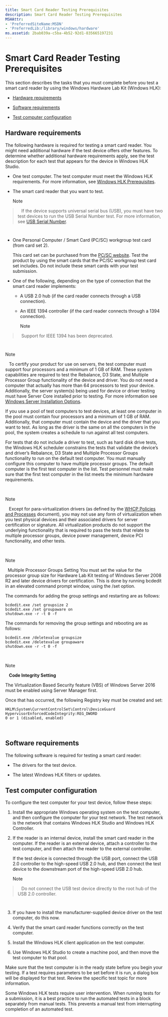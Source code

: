 ```yaml
---
title: Smart Card Reader Testing Prerequisites
description: Smart Card Reader Testing Prerequisites
MSHAttr:
- 'PreferredSiteName:MSDN'
- 'PreferredLib:/library/windows/hardware'
ms.assetid: 2bab039a-c5ba-4b52-92d1-835665197231
---
```


# Smart Card Reader Testing Prerequisites


This section describes the tasks that you must complete before you test a smart card reader by using the Windows Hardware Lab Kit (Windows HLK):

-   [Hardware requirements](#bkmk-hck-sc-hr)

-   [Software requirements](#bkmk-hck-sc-sr)

-   [Test computer configuration](#bkmk-hck-sc-tc)

## <span id="BKMK_HCK_SC_hR"></span><span id="bkmk_hck_sc_hr"></span><span id="BKMK_HCK_SC_HR"></span>Hardware requirements


The following hardware is required for testing a smart card reader. You might need additional hardware if the test device offers other features. To determine whether additional hardware requirements apply, see the test description for each test that appears for the device in Windows HLK Studio.

-   One test computer. The test computer must meet the Windows HLK requirements. For more information, see [Windows HLK Prerequisites](..\getstarted\windows-hlk-prerequisites.md).

-   The smart card reader that you want to test.

    >[!NOTE]
>  
    If the device supports universal serial bus (USB), you must have two test devices to run the USB Serial Number test. For more information, see [USB Serial Number](0f2d5113-cf70-4cda-8afc-b7005d1e2739.md).

     

-   One Personal Computer / Smart Card (PC/SC) workgroup test card (from card set 2).

    This card set can be purchased from the [PC/SC website](http://go.microsoft.com/fwlink/?LinkId=228902). Test the product by using the smart cards that the PC/SC workgroup test card set includes. Do not include these smart cards with your test submission.

-   One of the following, depending on the type of connection that the smart card reader implements:

    -   A USB 2.0 hub (if the card reader connects through a USB connection).

    -   An IEEE 1394 controller (if the card reader connects through a 1394 connection).

        >[!NOTE]
>  
        Support for IEEE 1394 has been deprecated.

         

>[!NOTE]
>  
To certify your product for use on servers, the test computer must support four processors and a minimum of 1 GB of RAM. These system capabilities are required to test the Rebalance, D3 State, and Multiple Processor Group functionality of the device and driver. You do not need a computer that actually has more than 64 processors to test your device. Additionally, the server system(s) being used for device or driver testing must have Server Core installed prior to testing. For more information see [Windows Server Installation Options](http://go.microsoft.com/fwlink/p/?LinkID=251454).

If you use a pool of test computers to test devices, at least one computer in the pool must contain four processors and a minimum of 1 GB of RAM. Additionally, that computer must contain the device and the driver that you want to test. As long as the driver is the same on all the computers in the pool, the system creates a schedule to run against all test computers.

For tests that do not include a driver to test, such as hard disk drive tests, the Windows HLK scheduler constrains the tests that validate the device’s and driver’s Rebalance, D3 State and Multiple Processor Groups functionality to run on the default test computer. You must manually configure this computer to have multiple processor groups. The default computer is the first test computer in the list. Test personnel must make sure that the first test computer in the list meets the minimum hardware requirements.

 

>[!NOTE]
>  
Except for para-virtualization drivers (as defined by the [WHCP Policies and Processes](http://go.microsoft.com/fwlink/p/?LinkID=615222) document), you may not use any form of virtualization when you test physical devices and their associated drivers for server certification or signature. All virtualization products do not support the underlying functionality that is required to pass the tests that relate to multiple processor groups, device power management, device PCI functionality, and other tests.

 

>[!NOTE]
>  Multiple Processor Groups Setting
You must set the value for the processor group size for Hardware Lab Kit testing of Windows Server 2008 R2 and later device drivers for certification. This is done by running bcdedit in an elevated command prompt window, using the /set option.

The commands for adding the group settings and restarting are as follows:

``` syntax
bcdedit.exe /set groupsize 2
bcdedit.exe /set groupaware on
shutdown.exe -r -t 0 -f
```

The commands for removing the group settings and rebooting are as follows:

``` syntax
bcdedit.exe /deletevalue groupsize
bcdedit.exe /deletevalue groupaware
shutdown.exe -r -t 0 -f
```

 

>[!NOTE]
>  
**Code Integrity Setting**

The Virtualization Based Security feature (VBS) of Windows Server 2016 must be enabled using Server Manager first.

Once that has occurred, the following Registry key must be created and set:

``` syntax
HKLM\System\CurrentControlSet\Control\DeviceGuard
HypervisorEnforcedCodeIntegrity:REG_DWORD
0 or 1 (disabled, enabled)
```

 

## <span id="BKMK_HCK_SC_sR"></span><span id="bkmk_hck_sc_sr"></span><span id="BKMK_HCK_SC_SR"></span>Software requirements


The following software is required for testing a smart card reader:

-   The drivers for the test device.

-   The latest Windows HLK filters or updates.

## <span id="BKMK_HCK_SC_tC"></span><span id="bkmk_hck_sc_tc"></span><span id="BKMK_HCK_SC_TC"></span>Test computer configuration


To configure the test computer for your test device, follow these steps:

1.  Install the appropriate Windows operating system on the test computer, and then configure the computer for your test network. The test network is the network that contains Windows HLK Studio and Windows HLK Controller.

2.  If the reader is an internal device, install the smart card reader in the computer. If the reader is an external device, attach a controller to the test computer, and then attach the reader to the external controller.

    If the test device is connected through the USB port, connect the USB 2.0 controller to the high-speed USB 2.0 hub, and then connect the test device to the downstream port of the high-speed USB 2.0 hub.

    >[!NOTE]
>  
    Do not connect the USB test device directly to the root hub of the USB 2.0 controller.

     

3.  If you have to install the manufacturer-supplied device driver on the test computer, do this now.

4.  Verify that the smart card reader functions correctly on the test computer.

5.  Install the Windows HLK client application on the test computer.

6.  Use Windows HLK Studio to create a machine pool, and then move the test computer to that pool.

Make sure that the test computer is in the ready state before you begin your testing. If a test requires parameters to be set before it is run, a dialog box will be displayed for that test. Review the specific test topic for more information.

Some Windows HLK tests require user intervention. When running tests for a submission, it is a best practice to run the automated tests in a block separately from manual tests. This prevents a manual test from interrupting completion of an automated test.

 

 






